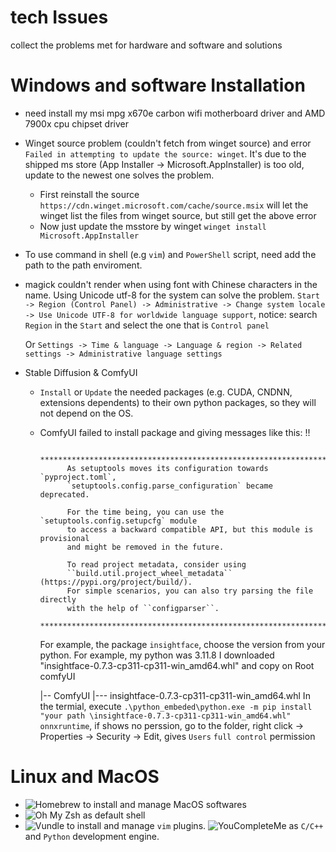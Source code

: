 # tech Issues
collect the problems met for hardware and software and solutions

# Windows and software Installation
- need install my msi mpg x670e carbon wifi motherboard driver and AMD 7900x cpu chipset driver
- Winget source problem (couldn't fetch from winget source) and error `Failed in attempting to update the source: winget`. It's due to the shipped ms store (App Installer -> Microsoft.AppInstaller) is too old, update to the newest one solves the problem.
  - First reinstall the source `https://cdn.winget.microsoft.com/cache/source.msix` will let the winget list the files from winget source, but still get the above error
  - Now just update the msstore by winget `winget install Microsoft.AppInstaller`
- To use command in shell (e.g `vim`) and `PowerShell` script, need add the path to the path enviroment.
- magick couldn't render when using font with Chinese characters in the name. Using Unicode utf-8 for the system can solve the problem. `Start -> Region (Control Panel) -> Administrative -> Change system locale -> Use Unicode UTF-8 for worldwide language support`, notice: search `Region` in the `Start` and select the one that is `Control panel`

  Or `Settings -> Time & language -> Language & region -> Related settings -> Administrative language settings`

- Stable Diffusion & ComfyUI
  - `Install` or `Update` the needed packages (e.g. CUDA, CNDNN, extensions dependents) to their own python packages, so they will not depend on the OS.
  - ComfyUI failed to install package and giving messages like this: 
    !!

              ********************************************************************************
              As setuptools moves its configuration towards `pyproject.toml`,
              `setuptools.config.parse_configuration` became deprecated.

              For the time being, you can use the `setuptools.config.setupcfg` module
              to access a backward compatible API, but this module is provisional
              and might be removed in the future.

              To read project metadata, consider using
              ``build.util.project_wheel_metadata`` (https://pypi.org/project/build/).
              For simple scenarios, you can also try parsing the file directly
              with the help of ``configparser``.
              ********************************************************************************
    For example, the package `insightface`, choose the version from your python. For example, my python was 3.11.8 I downloaded "insightface-0.7.3-cp311-cp311-win_amd64.whl" and copy on Root comfyUI
    
    |-- ComfyUI
    |--- insightface-0.7.3-cp311-cp311-win_amd64.whl
    In the termial, execute `.\python_embeded\python.exe -m pip install "your path \insightface-0.7.3-cp311-cp311-win_amd64.whl" onnxruntime`, if shows no perssion, go to the folder, right click -> Properties -> Security -> Edit, gives `Users` `full control` permission

# Linux and MacOS
- ![Homebrew](https://brew.sh/) to install and manage MacOS softwares
- ![Oh My Zsh](https://ohmyz.sh/) as default shell
- ![Vundle](https://github.com/VundleVim/Vundle.vim) to install and manage `vim` plugins. ![YouCompleteMe](https://github.com/ycm-core/YouCompleteMe) as `C/C++` and `Python` development engine.
